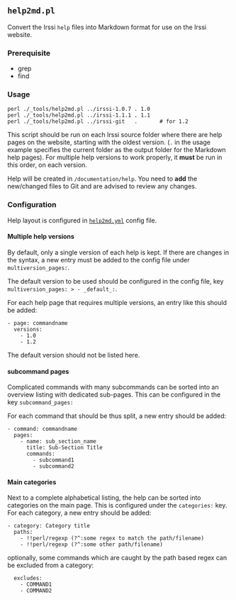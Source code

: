 ## `help2md.pl`

Convert the Irssi `help` files into Markdown format for use on the
Irssi website.

### Prerequisite

* grep
* find

### Usage

    perl ./_tools/help2md.pl ../irssi-1.0.7 . 1.0
    perl ./_tools/help2md.pl ../irssi-1.1.1 . 1.1
    perl ./_tools/help2md.pl ../irssi-git   .       # for 1.2

This script should be run on each Irssi source folder where there are
help pages on the website, starting with the oldest version. (`.` in
the usage example specifies the current folder as the output folder
for the Markdown help pages). For multiple help versions to work
properly, it **must** be run in this order, on each version.

Help will be created in `/documentation/help`. You need to **add** the
new/changed files to Git and are advised to review any changes.

### Configuration

Help layout is configured in [`help2md.yml`](/_tools/help2md.yml) config file.

#### Multiple help versions

By default, only a single version of each help is kept. If there are
changes in the syntax, a new entry must be added to the config file
under `multiversion_pages:`.

The default version to be used should be configured in the config
file, key `multiversion_pages: > - _default_:`.

For each help page that requires multiple versions, an entry like this
should be added:

    - page: commandname
      versions:
        - 1.0
        - 1.2

The default version should not be listed here.

#### subcommand pages

Complicated commands with many subcommands can be sorted into an
overview listing with dedicated sub-pages. This can be configured in
the key `subcommand_pages:`

For each command that should be thus split, a new entry should be added:

    - command: commandname
      pages:
        - name: sub_section_name
          title: Sub-Section Title
          commands:
            - subcommand1
            - subcommand2

#### Main categories

Next to a complete alphabetical listing, the help can be sorted into
categories on the main page. This is configured under the
`categories:` key. For each category, a new entry should be added:

    - category: Category title
      paths:
        - !!perl/regexp (?^:some regex to match the path/filename)
        - !!perl/regexp (?^:some other path/filename)

optionally, some commands which are caught by the path based regex can
be excluded from a category:

      excludes:
        - COMMAND1
        - COMMAND2

